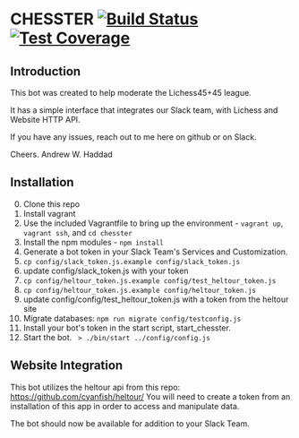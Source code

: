# CHESSTER [![Build Status](https://travis-ci.org/endrawes0/Chesster.svg?branch=master)](https://travis-ci.org/endrawes0/Chesster) [![Test Coverage](https://codeclimate.com/github/endrawes0/Chesster/badges/coverage.svg)](https://codeclimate.com/github/endrawes0/Chesster/coverage) 
## Introduction
This bot was created to help moderate the Lichess45+45 league.

It has a simple interface that integrates our Slack team, with Lichess and Website HTTP API.

If you have any issues, reach out to me here on github or on Slack.

Cheers.
Andrew W. Haddad

## Installation
0. Clone this repo
1. Install vagrant
2. Use the included Vagrantfile to bring up the environment - `vagrant up`, `vagrant ssh`, and `cd chesster`
3. Install the npm modules - `npm install`
4. Generate a bot token in your Slack Team's Services and Customization.
5. `cp config/slack_token.js.example config/slack_token.js`
6. update config/slack_token.js with your token 
7. `cp config/heltour_token.js.example config/test_heltour_token.js`
8. `cp config/heltour_token.js.example config/heltour_token.js`
9. update config/config/test_heltour_token.js with a token from the heltour site
10. Migrate databases: `npm run migrate config/testconfig.js`
11. Install your bot's token in the start script, start_chesster.
12. Start the bot. ` > ./bin/start ../config/config.js`

## Website Integration
This bot utilizes the heltour api from this repo: https://github.com/cyanfish/heltour/
You will need to create a token from an installation of this app in order to access and manipulate data.

The bot should now be available for addition to your Slack Team.
